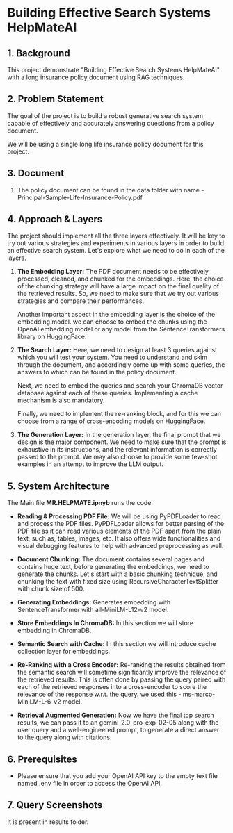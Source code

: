# Building Effective Search Systems HelpMateAI

## 1. Background

This project demonstrate "Building Effective Search Systems HelpMateAI" with a long insurance policy document using RAG
techniques.

## 2. Problem Statement

The goal of the project is to build a robust generative search system capable of effectively and accurately
answering questions from a policy document.

We will be using a single long life insurance policy document for this project.

## 3. Document

1. The policy document can be found in the data folder with name - Principal-Sample-Life-Insurance-Policy.pdf

## 4. Approach & Layers

The project should implement all the three layers effectively. It will be key to try out various strategies and
experiments in various layers in order to build an effective search system. Let's explore what we need to do in each of
the layers.

1. **The Embedding Layer:** The PDF document needs to be effectively processed, cleaned, and chunked for the embeddings.
   Here, the choice of the chunking strategy will have a large impact on the final quality of the retrieved results. So,
   we need to make sure that we try out various strategies and compare their performances.

   Another important aspect in the embedding layer is the choice of the embedding model. we can choose to embed the
   chunks using the OpenAI embedding model or any model from the SentenceTransformers library on HuggingFace.

2. **The Search Layer:** Here, we need to design at least 3 queries against which you will test your system. You
   need to understand and skim through the document, and accordingly come up with some queries, the answers to which
   can be found in the policy document.

   Next, we need to embed the queries and search your ChromaDB vector database against each of these queries.
   Implementing a cache mechanism is also mandatory.

   Finally, we need to implement the re-ranking block, and for this we can choose from a range of cross-encoding
   models on HuggingFace.

3. **The Generation Layer:** In the generation layer, the final prompt that we design is the major component. We need to
   make sure that the prompt is exhaustive in its instructions, and the relevant information is correctly passed to the
   prompt. We may also choose to provide some few-shot examples in an attempt to improve the LLM output.

## 5. System Architecture

The Main file **MR.HELPMATE.ipnyb** runs the code. 

- **Reading & Processing PDF File:** We will be using PyPDFLoader to read and
  process the PDF files. PyPDFLoader allows for better parsing of the PDF file as it can read various elements of the PDF apart from the plain 
  text, such as, tables, images, etc. It also offers wide functionalities and visual debugging features to help with
  advanced preprocessing as well.

- **Document Chunking:** The document contains several pages and contains huge text, before generating the embeddings,
  we need to generate the chunks. Let's start with a basic chunking technique, and chunking the text with fixed size using 
  RecursiveCharacterTextSplitter with chunk size of 500.

- **Generating Embeddings:**  Generates embedding with SentenceTransformer with all-MiniLM-L12-v2 model.

- **Store Embeddings In ChromaDB:** In this section we will store embedding in ChromaDB.

- **Semantic Search with Cache:** In this section we will introduce cache collection layer for embeddings.

- **Re-Ranking with a Cross Encoder:** Re-ranking the results obtained from the semantic search will sometime
  significantly improve the relevance of the retrieved results. This is often done by passing the query paired with each
  of the retrieved responses into a cross-encoder to score the relevance of the response w.r.t. the query. we used this - ms-marco-MiniLM-L-6-v2 model. 

- **Retrieval Augmented Generation:** Now we have the final top search results, we can pass it to an gemini-2.0-pro-exp-02-05 along
  with the user query and a well-engineered prompt, to generate a direct answer to the query along with citations.


## 6. Prerequisites

- Please ensure that you add your OpenAI API key to the empty text file named .env file in order to access the
  OpenAI API.

## 7. Query Screenshots

It is present in results folder. 
